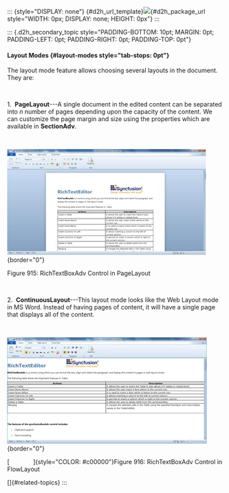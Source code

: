 ::: {style="DISPLAY: none"}
[](ms-xhelp:///?Id=d2h_url_template){#d2h_url_template}![](!package_url!){#d2h_package_url style="WIDTH: 0px; DISPLAY: none; HEIGHT: 0px"}
:::

::: {.d2h_secondary_topic style="PADDING-BOTTOM: 10pt; MARGIN: 0pt; PADDING-LEFT: 0pt; PADDING-RIGHT: 0pt; PADDING-TOP: 0pt"}
#### Layout Modes {#layout-modes style="tab-stops: 0pt"}

The layout mode feature allows choosing several layouts in the document. They are:

 

1.  **PageLayout**---A single document in the edited content can be separated into *n* number of pages depending upon the capacity of the content. We can customize the page margin and size using the properties which are available in **SectionAdv**.

 

![](ImagesExt/image30_805.jpg){border="0"}

Figure 915: RichTextBoxAdv Control in PageLayout

 

2.  **ContinuousLayout**---This layout mode looks like the Web Layout mode in MS Word. Instead of having pages of content, it will have a single page that displays all of the content.

 

![](ImagesExt/image30_806.jpg){border="0"}

[              ]{style="COLOR: #c00000"}Figure 916: RichTextBoxAdv Control in FlowLayout

[]{#related-topics}
:::
